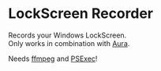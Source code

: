 # LockScreen Recorder

Records your Windows LockScreen.  
Only works in combination with <a href="https://store.steampowered.com/app/2726120/Aura_Wallpaper/">Aura</a>.

Needs <a href="https://ffmpeg.org/">ffmpeg</a> and <a href="https://learn.microsoft.com/de-de/sysinternals/downloads/psexec">PSExec</a>!